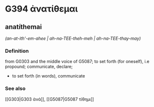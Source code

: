# G394 ἀνατίθεμαι

## anatíthemai

_(an-at-ith'-em-ahee | ah-na-TEE-theh-meh | ah-na-TEE-thay-may)_

### Definition

from G0303 and the middle voice of G5087; to set forth (for oneself), i.e propound; communicate, declare; 

- to set forth (in words), communicate

### See also

[[G303|G303 ἀνά]], [[G5087|G5087 τίθημι]]
